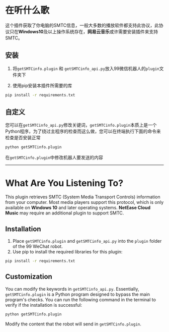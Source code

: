 # 在听什么歌

这个插件获取了你电脑的SMTC信息，一般大多数的播放软件都支持此协议，此协议只在**Windows10**及以上操作系统存在，**网易云音乐**或许需要安装插件来支持SMTC。

## 安装

1. 将`getSMTCinfo.plugin` 和 `getSMTCinfo_api.py`放入99微信机器人的`plugin`文件夹下

2. 使用pip安装本插件所需要的库

~~~bash
pip install -r requirements.txt
~~~

## 自定义

您可以在`getSMTCinfo_api.py`修改关键词，`getSMTCinfo.plugin`本质上是一个Python程序，为了绕过主程序的检查而这么做，您可以在终端执行下面的命令来检查是否安装正常

```bash
python getSMTCinfo.plugin
```

在`getSMTCinfo.plugin`中修改机器人要发送的内容

---------------

# What Are You Listening To?

This plugin retrieves SMTC (System Media Transport Controls) information from your computer. Most media players support this protocol, which is only available on **Windows 10** and later operating systems. **NetEase Cloud Music** may require an additional plugin to support SMTC.

## Installation

1. Place `getSMTCinfo.plugin` and `getSMTCinfo_api.py` into the `plugin` folder of the 99 WeChat robot.
2. Use pip to install the required libraries for this plugin:

```bash
pip install -r requirements.txt
```

## Customization

You can modify the keywords in `getSMTCinfo_api.py`. Essentially, `getSMTCinfo.plugin` is a Python program designed to bypass the main program's checks. You can run the following command in the terminal to verify if the installation is successful:

```bash
python getSMTCinfo.plugin
```

Modify the content that the robot will send in `getSMTCinfo.plugin`.